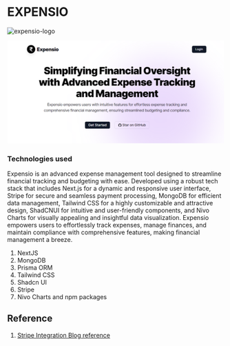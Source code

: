 # EXPENSIO

![expensio-logo](https://github.com/Abiekatkam/expensio/assets/101975840/e36b12b8-7894-4a56-8ebc-403ddb04230c)

![homepage](./public/homepage.png)
### Technologies used
Expensio is an advanced expense management tool designed to streamline financial tracking and budgeting with ease. Developed using a robust tech stack that includes Next.js for a dynamic and responsive user interface, Stripe for secure and seamless payment processing, MongoDB for efficient data management, Tailwind CSS for a highly customizable and attractive design, ShadCNUI for intuitive and user-friendly components, and Nivo Charts for visually appealing and insightful data visualization. Expensio empowers users to effortlessly track expenses, manage finances, and maintain compliance with comprehensive features, making financial management a breeze.

1. NextJS
2. MongoDB
3. Prisma ORM
4. Tailwind CSS
5. Shadcn UI
6. Stripe
7. Nivo Charts
   and npm packages

## Reference
1. [Stripe Integration Blog reference](https://dev.to/alterclass/how-to-collect-payments-with-stripe-next-js-step-by-step-tutorial-859https://dev.to/alterclass/how-to-collect-payments-with-stripe-next-js-step-by-step-tutorial-859)


